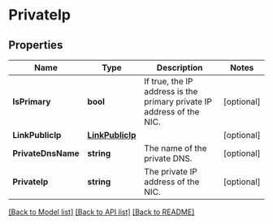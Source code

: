 # PrivateIp

## Properties

Name | Type | Description | Notes
------------ | ------------- | ------------- | -------------
**IsPrimary** | **bool** | If true, the IP address is the primary private IP address of the NIC. | [optional] 
**LinkPublicIp** | [**LinkPublicIp**](LinkPublicIp.md) |  | [optional] 
**PrivateDnsName** | **string** | The name of the private DNS. | [optional] 
**PrivateIp** | **string** | The private IP address of the NIC. | [optional] 

[[Back to Model list]](../README.md#documentation-for-models) [[Back to API list]](../README.md#documentation-for-api-endpoints) [[Back to README]](../README.md)


